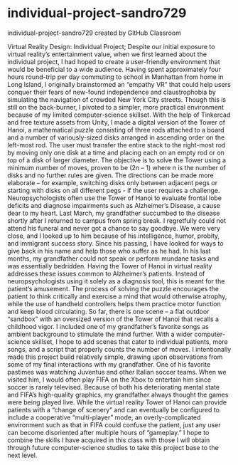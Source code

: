 # individual-project-sandro729
individual-project-sandro729 created by GitHub Classroom

Virtual Reality Design: Individual Project;
     Despite our initial exposure to virtual reality’s entertainment value, when we first learned about the individual project, I had hoped to create a user-friendly environment that would be beneficial to a wide audience. Having spent approximately four hours round-trip per day commuting to school in Manhattan from home in Long Island, I originally brainstormed an “empathy VR” that could help users conquer their fears of new-found independence and claustrophobia by simulating the navigation of crowded New York City streets. Though this is still on the back-burner, I pivoted to a simpler, more practical environment because of my limited computer-science skillset.
     With the help of Tinkercad and free texture assets from Unity, I made a digital version of the Tower of Hanoi, a mathematical puzzle consisting of three rods attached to a board and a number of variously-sized disks arranged in ascending order on the left-most rod. The user must transfer the entire stack to the right-most rod by moving only one disk at a time and placing each on an empty rod or on top of a disk of larger diameter. The objective is to solve the Tower using a minimum number of moves, proven to be (2n – 1) where n is the number of disks and no further rules are given. The directions can be made more elaborate – for example, switching disks only between adjacent pegs or starting with disks on all different pegs - if the user requires a challenge.
     Neuropsychologists often use the Tower of Hanoi to evaluate frontal lobe deficits and diagnose impairments such as Alzheimer’s Disease, a cause dear to my heart. Last March, my grandfather succumbed to the disease shortly after I returned to campus from spring break. I regretfully could not attend his funeral and never got a chance to say goodbye. We were very close, and I looked up to him because of his intelligence, humor, probity, and immigrant success story. Since his passing, I have looked for ways to give back in his name and help those who suffer as he had. 
     In his last months, my grandfather could not speak or perform mundane tasks and was essentially bedridden. Having the Tower of Hanoi in virtual reality addresses these issues common to Alzheimer’s patients. Instead of neuropsychologists using it solely as a diagnosis tool, this is meant for the patient’s amusement. The process of solving the puzzle encourages the patient to think critically and exercise a mind that would otherwise atrophy, while the use of handheld controllers helps them practice motor function and keep blood circulating. So far, there is one scene – a flat outdoor “sandbox” with an oversized version of the Tower of Hanoi that recalls a childhood vigor. I included one of my grandfather’s favorite songs as ambient background to stimulate the mind further. With a wider computer-science skillset, I hope to add scenes that cater to individual patients, more songs, and a script that properly counts the number of moves.
     I intentionally made this project build relatively simple, drawing upon observations from some of my final interactions with my grandfather. One of his favorite pastimes was watching Juventus and other Italian soccer teams. When we visited him, I would often play FIFA on the Xbox to entertain him since soccer is rarely televised. Because of both his deteriorating mental state and FIFA’s high-quality graphics, my grandfather always thought the games were being played live. While the virtual reality Tower of Hanoi can provide patients with a “change of scenery” and can eventually be configured to include a cooperative “multi-player” mode, an overly-complicated environment such as that in FIFA could confuse the patient, just any user can become disoriented after multiple hours of “gameplay.”
     I hope to combine the skills I have acquired in this class with those I will obtain through future computer-science studies to take this project base to the next level.
